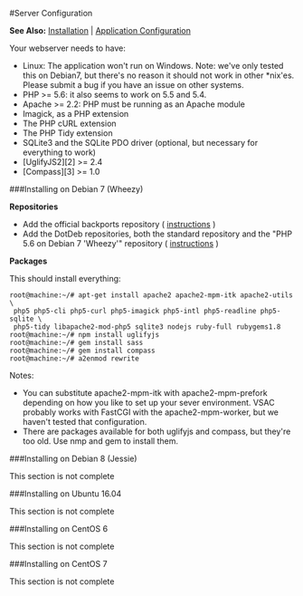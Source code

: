 #Server Configuration

**See Also:** [Installation](./installation.md) | [Application Configuration](./configuration.md)

Your webserver needs to have:

  * Linux: The application won't run on Windows. Note: we've only tested this on Debian7, but there's no reason it should not work in other *nix'es.  Please submit a bug if you have an issue on other systems.
  * PHP >= 5.6: it also seems to work on 5.5 and 5.4.
  * Apache >= 2.2: PHP must be running as an Apache module
  * Imagick, as a PHP extension
  * The PHP cURL extension
  * The PHP Tidy extension
  * SQLite3 and the SQLite PDO driver (optional, but necessary for everything to work)
  * [UglifyJS2][2] >= 2.4
  * [Compass][3] >= 1.0

###Installing on Debian 7 (Wheezy)

**Repositories**

 * Add the official backports repository ( [instructions](https://backports.debian.org/Instructions/) )
 * Add the DotDeb repositories, both the standard repository and the "PHP 5.6 on Debian 7 'Wheezy'" repository ( [instructions](https://www.dotdeb.org/instructions/) )

**Packages**

This should install everything:

    root@machine:~/# apt-get install apache2 apache2-mpm-itk apache2-utils \
     php5 php5-cli php5-curl php5-imagick php5-intl php5-readline php5-sqlite \
     php5-tidy libapache2-mod-php5 sqlite3 nodejs ruby-full rubygems1.8
    root@machine:~/# npm install uglifyjs
    root@machine:~/# gem install sass
    root@machine:~/# gem install compass
    root@machine:~/# a2enmod rewrite

Notes:

 * You can substitute apache2-mpm-itk with apache2-mpm-prefork depending on how you like to set up your sever environment. VSAC probably works with FastCGI with the apache2-mpm-worker, but we haven't tested that configuration.
 * There are packages available for both uglifyjs and compass, but they're too old. Use nmp and gem to install them.

###Installing on Debian 8 (Jessie)

This section is not complete

###Installing on Ubuntu 16.04

This section is not complete

###Installing on CentOS 6

This section is not complete

###Installing on CentOS 7

This section is not complete
